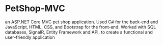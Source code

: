 # PetShop-MVC

an ASP.NET Core MVC pet shop application. 
Used C# for the back-end and JavaScript, HTML, CSS, and Bootstrap for the front-end. 
Worked with SQL databases, SignalR, Entity Framework  and API, to create a functional and user-friendly application
